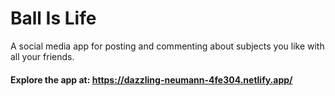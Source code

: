 # Ball Is Life
A social media app for posting and commenting about subjects you like with all your friends.

#### Explore the app at: https://dazzling-neumann-4fe304.netlify.app/
